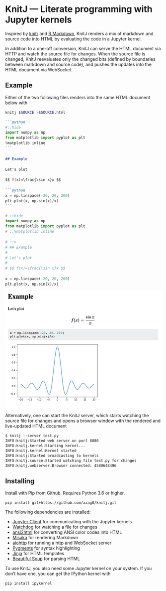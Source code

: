 # KnitJ — Literate programming with Jupyter kernels

Inspired by [knitr](https://yihui.name/knitr/) and [R Markdown](http://rmarkdown.rstudio.com), KnitJ renders a mix of markdown and source code into HTML by evaluating the code in a Jupyter kernel.

In addition to a one-off conversion, KnitJ can serve the HTML document via HTTP and watch the source file for changes. When the source file is changed, KnitJ reevaluates only the changed bits (defined by boundaries between markdown and source code), and pushes the updates into the HTML document via WebSocket.

## Example

Either of the two following files renders into the same HTML document below with

```bash
knitj $SOURCE >$SOURCE.html
```

~~~markdown
```python
#::hide
import numpy as np
from matplotlib import pyplot as plt
%matplotlib inline
```

## Example

Let's plot

$$ f(x)=\frac{\sin x}x $$

```python
x = np.linspace(-20, 20, 200)
plt.plot(x, np.sin(x)/x)
```
~~~

```python
# ::hide
import numpy as np
from matplotlib import pyplot as plt
# ::%matplotlib inline

# ::>
# ## Example
#
# Let's plot
#
# $$ f(x)=\frac{\sin x}x $$

x = np.linspace(-20, 20, 200)
plt.plot(x, np.sin(x)/x)
```

![](docs/static/example.png)

Alternatively, one can start the KnitJ server, which starts watching the source file for changes and opens a browser window with the rendered and live-updated HTML document

```
$ knitj --server test.py
INFO:knitj:Started web server on port 8080
INFO:knitj.kernel:Starting kernel...
INFO:knitj.kernel:Kernel started
INFO:knitj:Started broadcasting to kernels
INFO:knitj.source:Started watching file test.py for changes
INFO:knitj.webserver:Browser connected: 4580648496
```

## Installing

Install with Pip from Github. Requires Python 3.6 or higher.

```
pip install git+https://github.com/azag0/knitj.git
```

The following dependencies are installed:

-   [Jupyter Client](https://github.com/jupyter/jupyter_client) for communicating with the Jupyter kernels
-   [Watchdog](https://pythonhosted.org/watchdog/) for watching a file for changes
-   [ansi2html](https://github.com/ralphbean/ansi2html) for converting ANSI color codes into HTML
-   [Misaka](http://misaka.61924.nl) for rendering Markdown
-   [aiohttp](http://aiohttp.readthedocs.io) for running a http and WebSocket server
-   [Pygments](http://pygments.org) for syntax highlighting
-   [Jinja](http://jinja.pocoo.org) for HTML templates
-   [Beautiful Soup](https://www.crummy.com/software/BeautifulSoup/) for parsing HTML

To use KnitJ, you also need some Jupyter kernel on your system. If you don’t have one, you can get the IPython kernel with

```
pip install ipykernel
```